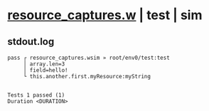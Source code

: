 # [resource_captures.w](../../../../../examples/tests/valid/resource_captures.w) | test | sim

## stdout.log
```log
pass ┌ resource_captures.wsim » root/env0/test:test
     │ array.len=3
     │ field=hello!
     └ this.another.first.myResource:myString
 
 
Tests 1 passed (1)
Duration <DURATION>
```

